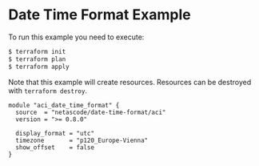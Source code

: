 <!-- BEGIN_TF_DOCS -->
# Date Time Format Example

To run this example you need to execute:

```bash
$ terraform init
$ terraform plan
$ terraform apply
```

Note that this example will create resources. Resources can be destroyed with `terraform destroy`.

```hcl
module "aci_date_time_format" {
  source  = "netascode/date-time-format/aci"
  version = ">= 0.8.0"

  display_format = "utc"
  timezone       = "p120_Europe-Vienna"
  show_offset    = false
}
```
<!-- END_TF_DOCS -->
